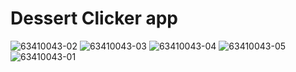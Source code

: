 Dessert Clicker app
=====================


![63410043-02](https://user-images.githubusercontent.com/110089040/188855278-947591f9-f0e8-4aa6-a77c-c3de4101b006.PNG)
![63410043-03](https://user-images.githubusercontent.com/110089040/188855286-fa89ee98-4757-466a-bb6c-852645ae9f74.PNG)
![63410043-04](https://user-images.githubusercontent.com/110089040/188855290-00c68dfe-05a4-456b-b9bd-7f58e6e55fad.PNG)
![63410043-05](https://user-images.githubusercontent.com/110089040/188855295-cfd130ad-28c2-4226-821e-7d054dd0f29e.PNG)
![63410043-01](https://user-images.githubusercontent.com/110089040/188855299-660eb195-2d53-4f3b-b75f-374dbfc28bea.PNG)
